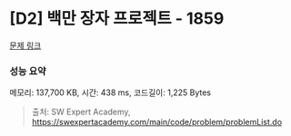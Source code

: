 # [D2] 백만 장자 프로젝트 - 1859 

[문제 링크](https://swexpertacademy.com/main/code/problem/problemDetail.do?contestProbId=AV5LrsUaDxcDFAXc) 

### 성능 요약

메모리: 137,700 KB, 시간: 438 ms, 코드길이: 1,225 Bytes



> 출처: SW Expert Academy, https://swexpertacademy.com/main/code/problem/problemList.do